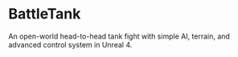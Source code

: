 # BattleTank
An open-world head-to-head tank fight with simple AI, terrain, and advanced control system in Unreal 4.
